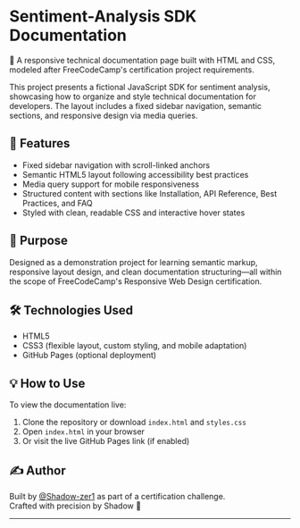 # Sentiment-Analysis SDK Documentation

📘 A responsive technical documentation page built with HTML and CSS, modeled after FreeCodeCamp's certification project requirements.

This project presents a fictional JavaScript SDK for sentiment analysis, showcasing how to organize and style technical documentation for developers. The layout includes a fixed sidebar navigation, semantic sections, and responsive design via media queries.

## 🧩 Features

- Fixed sidebar navigation with scroll-linked anchors
- Semantic HTML5 layout following accessibility best practices
- Media query support for mobile responsiveness
- Structured content with sections like Installation, API Reference, Best Practices, and FAQ
- Styled with clean, readable CSS and interactive hover states

## 🎯 Purpose

Designed as a demonstration project for learning semantic markup, responsive layout design, and clean documentation structuring—all within the scope of FreeCodeCamp's Responsive Web Design certification.

## 🛠 Technologies Used

- HTML5
- CSS3 (flexible layout, custom styling, and mobile adaptation)
- GitHub Pages (optional deployment)

## 💡 How to Use

To view the documentation live:

1. Clone the repository or download `index.html` and `styles.css`
2. Open `index.html` in your browser
3. Or visit the live GitHub Pages link (if enabled)

## ✍️ Author

Built by [@Shadow-zer1](https://www.freecodecamp.org/Shadow-zer1) as part of a certification challenge.  
Crafted with precision by Shadow 🚀

---

